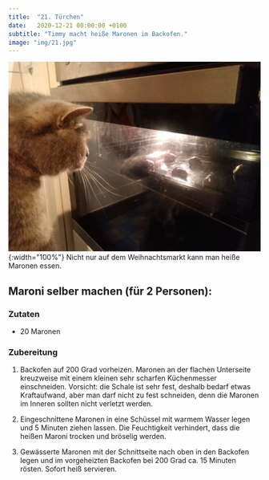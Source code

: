 ```yaml
---
title:  "21. Türchen"
date:   2020-12-21 00:00:00 +0100
subtitle: "Timmy macht heiße Maronen im Backofen."
image: "img/21.jpg"
---
```


![Timmy](../img/21.jpg){:width="100%"}
Nicht nur auf dem Weihnachtsmarkt kann man heiße Maronen essen.

## Maroni selber machen (für 2 Personen):
### Zutaten
* 20 Maronen

### Zubereitung
1. Backofen auf 200 Grad vorheizen. Maronen an der flachen Unterseite kreuzweise mit einem kleinen sehr scharfen Küchenmesser einschneiden. Vorsicht: die Schale ist sehr fest, deshalb bedarf etwas Kraftaufwand, aber man darf nicht zu fest schneiden, denn die Maronen im Inneren sollten nicht verletzt werden.

2. Eingeschnittene Maronen in eine Schüssel mit warmem Wasser legen und 5 Minuten ziehen lassen. Die Feuchtigkeit verhindert, dass die heißen Maroni trocken und bröselig werden.

3. Gewässerte Maronen mit der Schnittseite nach oben in den Backofen legen und im vorgeheizten Backofen bei 200 Grad ca. 15 Minuten rösten. Sofort heiß servieren.